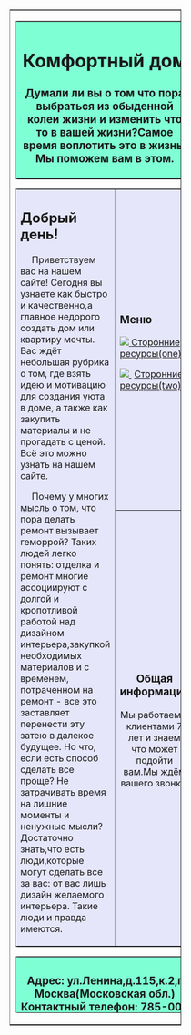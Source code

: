 <!DOCTYPE html>
<html lang="ru">
<head>
<meta charset="utf-8" />
<title>Комфортный дом</title>
</head>
<body>
    <table
    border="1"
    align="center"
    rules="rows"
    style="width:60%;">
<tr>
<td>
<table
border="1"
bgcolor="#7FFFD4"
cellpadding="10"
style="width:100%; border-radius:5px;">
<tr>
<th>
<h1>Комфортный дом </h1>
<h3>Думали ли вы о том что пора выбраться из обыденной колеи жизни и изменить что то в вашей жизни?Самое время воплотить это в жизнь!Мы поможем вам в этом.</h3>
</th>
</tr>
</table>
<table
border="1"
bgcolor="#e6e6fa"
cellpadding="10"
style="width:100%; border-radius:5px;">
<tr>
<td
rowspan="2"
style="width:80%">
<h2>Добрый день!</h2>
<p style="text-indent:20px">
Приветствуем вас на нашем сайте!
Сегодня вы узнаете как быстро и качественно,а главное недорого создать дом или квартиру мечты.
Вас ждёт небольшая рубрика о том, где взять идею и мотивацию для создания уюта в доме, а также как закупить материалы и не прогадать с ценой.
Всё это можно узнать на нашем сайте.</p>
<p style="text-indent:20px">Почему у многих мысль о том, что пора делать ремонт вызывает геморрой?
Таких людей легко понять: отделка и ремонт многие ассоциируют с долгой и кропотливой работой над дизайном интерьера,закупкой необходимых материалов и с временем, потраченном на ремонт - все это заставляет перенести эту затею в далекое будущее.
Но что, если есть способ сделать все проще? Не затрачивать время на лишние моменты и ненужные мысли?
Достаточно знать,что есть люди,которые могут сделать все за вас: от вас лишь дизайн желаемого интерьера.
Такие люди и правда имеются.</p>
</td>
<td bgcolor="#e6e6fa">
<h3>Меню</h3>
<p>
<a href="https://goodstone.ru/msk/?utm_source=yandex&utm_medium=cpc&utm_campaign=Строительство%20домов%20ПОИСК%20МСК&utm_content=gid|4097936112|aid|8596491315|19626705790_19626705790&utm_term=Постройка%20домов%20в%20Москве&cm_id=49345511_4097936112_8596491315_19626705790_19626705790_none">
<img src="http://trueimages.ru/img/00/06/f4fffdb5.png"> 
<span style="">Сторонние ресурсы(one)</span></a>
</p>
<p>
<a href="https://yandex.ru/maps/?display-text=Загородное%20строительство&ll=37.617700%2C55.755863&mode=search&sll=37.617700%2C55.753383&text=category_id%3A%28184107431%29&z=7">
<img src="http://trueimages.ru/img/31/ab/4dcb087c2ae4305edcd15171696.jpg">
<span style="margin-left:5px;">Сторонние ресурсы(two)</span;></a>
</p>
<p>
</td>
</tr>
<tr>
<td
bgcolor="#e6e6fa"
align="center">
<h3>Общая информация</h3>
<p>Мы работаем с клиентами 7 лет и знаем что может подойти вам.Мы ждём вашего звонка.</p>
</td>
</tr>
</table>
<table
border="1"
bgcolor="#7FFFD4"
height="100"
cellpadding="10"
style="width:100%; border-radius:5px;">
<tr>
<th>
<h3>Адрес: ул.Ленина,д.115,к.2,г Москва(Московская обл.)
    Контактный телефон: 785-00-25 </h3>
</td>
</tr>
</table>
</body>
</html>


